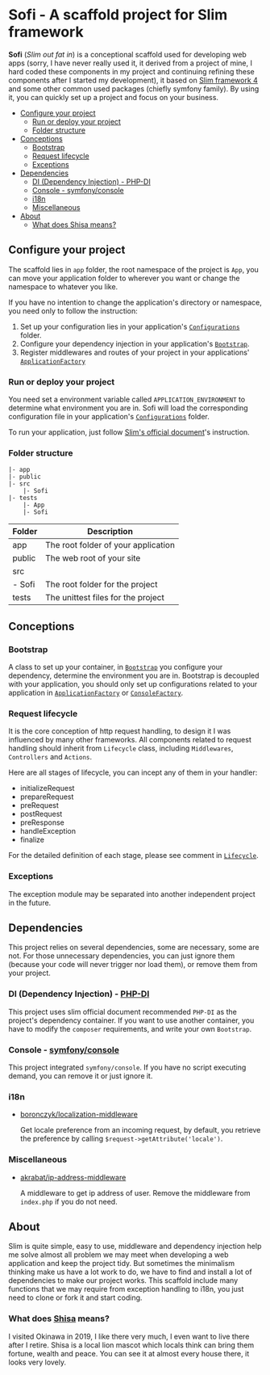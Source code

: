 # Sofi - A scaffold project for Slim framework

**Sofi** (*Slim out fat in*) is a conceptional scaffold used for developing web apps (sorry, I have never really used it, it derived from a project of mine, I hard coded these components in my project and continuing refining these components after I started my development), it based on [Slim framework 4](https://www.slimframework.com/) and some other common used packages (chiefly symfony family). By using it, you can quickly set up a project and focus on your business.

- [Configure your project](#configure-your-project)
  - [Run or deploy your project](#run-or-deploy-your-project)
  - [Folder structure](#folder-structure)
- [Conceptions](#conceptions)
  - [Bootstrap](#bootstrap)
  - [Request lifecycle](#request-lifecycle)
  - [Exceptions](#exceptions)
- [Dependencies](#dependencies)
  - [DI (Dependency Injection) - PHP-DI](#di-dependency-injection---php-di)
  - [Console - symfony/console](#console---symfonyconsole)
  - [i18n](#i18n)
  - [Miscellaneous](#miscellaneous)
- [About](#about)
  - [What does Shisa means?](#what-does-shisa-means)


## Configure your project
The scaffold lies in `app` folder, the root namespace of the project is `App`, you can move your application folder to wherever you want or change the namespace to whatever you like.

If you have no intention to change the application's directory or namespace, you need only to follow the instruction:

1. Set up your configuration lies in your application's [`Configurations`](app/Configurations/) folder.
2. Configure your dependency injection in your application's [`Bootstrap`](app/Bootstrap.php).
3. Register middlewares and routes of your project in your applications' [`ApplicationFactory`](app/Application/ApplicationFactory.php)

### Run or deploy your project
You need set a environment variable called `APPLICATION_ENVIRONMENT` to determine what environment you are in. Sofi will load the corresponding configuration file in your application's [`Configurations`](app/Configurations/) folder.

To run your application, just follow [Slim's official document](https://www.slimframework.com/docs/v4/start/web-servers.html)'s instruction.

### Folder structure

    |- app
    |- public
    |- src
        |- Sofi
    |- tests
        |- App
        |- Sofi

| Folder | Description                         |
| ------ | ----------------------------------- |
| app    | The root folder of your application |
| public | The web root of your site           |
| src    |                                     |
| - Sofi | The root folder for the project     |
| tests  | The unittest files for the project  |

## Conceptions
### Bootstrap
A class to set up your container, in [`Bootstrap`](src/Sofi/Application/Bootstrap.php) you configure your dependency, determine the environment you are in. Bootstrap is decoupled with your application, you should only set up configurations related to your application in [`ApplicationFactory`](src/Sofi/Application/ApplicationFactory.php) or [`ConsoleFactory`](src/Sofi/Application/ConsoleFactory.php).

### Request lifecycle
It is the core conception of http request handling, to design it I was influenced by many other frameworks. All components related to request handling should inherit from `Lifecycle` class, including `Middlewares`, `Controllers` and `Actions`.

Here are all stages of lifecycle, you can incept any of them in your handler:

* initializeRequest
* prepareRequest
* preRequest
* postRequest
* preResponse
* handleException
* finalize

For the detailed definition of each stage, please see comment in [`Lifecycle`](src\Sofi\HTTP\Lifecycle.php).

### Exceptions
The exception module may be separated into another independent project in the future.

## Dependencies
This project relies on several dependencies, some are necessary, some are not. For those unnecessary dependencies, you can just ignore them (because your code will never trigger nor load them), or remove them from your project.

### DI (Dependency Injection) - [PHP-DI]((http://php-di.org/doc/frameworks/slim.html))
This project uses slim official document recommended `PHP-DI` as the project's dependency container. If you want to use another container, you have to modify the `composer` requirements, and write your own `Bootstrap`.

### Console - [symfony/console](https://symfony.com/doc/current/components/console.html)
This project integrated `symfony/console`. If you have no script executing demand, you can remove it or just ignore it.

### i18n
* [boronczyk/localization-middleware](https://github.com/tboronczyk/localization-middleware)

    Get locale preference from an incoming request, by default, you retrieve the preference by calling `$request->getAttribute('locale')`.

### Miscellaneous
* [akrabat/ip-address-middleware](https://github.com/akrabat/ip-address-middleware)
    
    A middleware to get ip address of user. Remove the middleware from `index.php` if you do not need.

## About
Slim is quite simple, easy to use, middleware and dependency injection help me solve almost all problem we may meet when developing a web application and keep the project tidy. But sometimes the minimalism thinking make us have a lot work to do, we have to find and install a lot of dependencies to make our project works. This scaffold include many functions that we may require from exception handling to i18n, you just need to clone or fork it and start coding.

### What does [Shisa](https://en.wikipedia.org/wiki/Shisa) means?
I visited Okinawa in 2019, I like there very much, I even want to live there after I retire. Shisa is a local lion mascot which locals think can bring them fortune, wealth and peace. You can see it at almost every house there, it looks very lovely.
